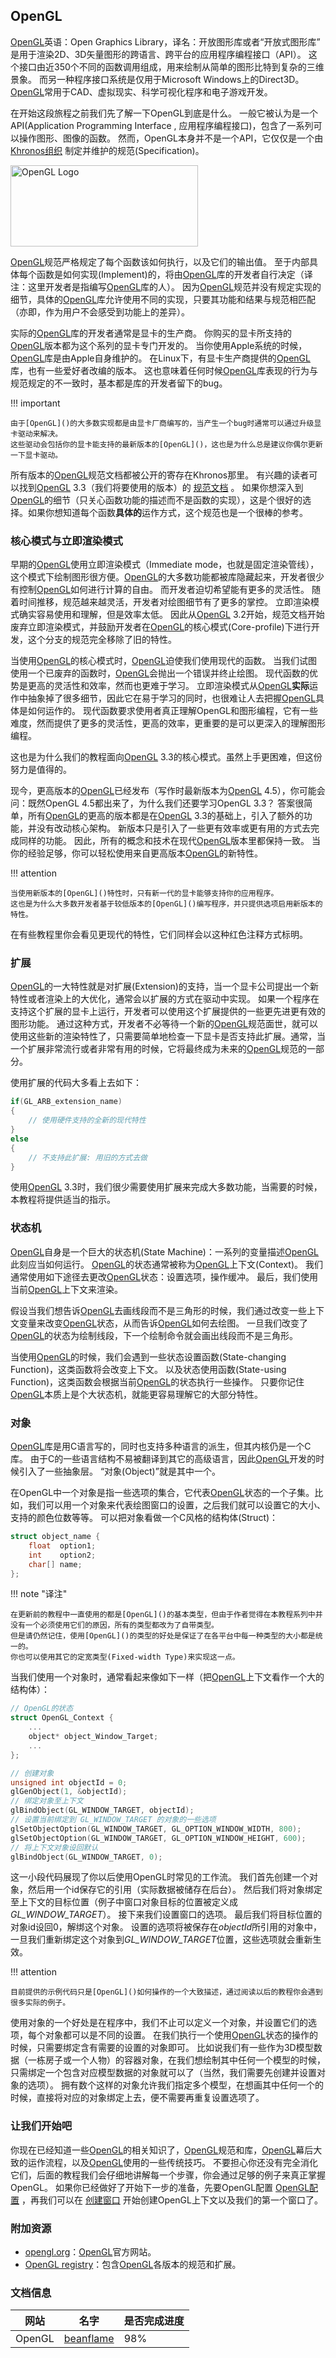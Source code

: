 
## OpenGL

[OpenGL]()英语：Open Graphics Library，译名：开放图形库或者“开放式图形库” 是用于渲染2D、3D矢量图形的跨语言、跨平台的应用程序编程接口（API）。
这个接口由近350个不同的函数调用组成，用来绘制从简单的图形比特到复杂的三维景象。
而另一种程序接口系统是仅用于Microsoft Windows上的Direct3D。[OpenGL]()常用于CAD、虚拟现实、科学可视化程序和电子游戏开发。


在开始这段旅程之前我们先了解一下OpenGL到底是什么。
一般它被认为是一个API(<def>Application Programming Interface</def> , 应用程序编程接口)，包含了一系列可以操作图形、图像的函数。
然而，OpenGL本身并不是一个API，它仅仅是一个由 [Khronos组织](http://www.khronos.org/) 制定并维护的规范(Specification)。


<img alt="OpenGL Logo" src="../opengl.png" class="right" width="300" height="130"/>

[OpenGL]()规范严格规定了每个函数该如何执行，以及它们的输出值。
至于内部具体每个函数是如何实现(Implement)的，将由[OpenGL]()库的开发者自行决定（译注：这里开发者是指编写[OpenGL]()库的人）。
因为[OpenGL]()规范并没有规定实现的细节，具体的[OpenGL]()库允许使用不同的实现，只要其功能和结果与规范相匹配（亦即，作为用户不会感受到功能上的差异）。

实际的[OpenGL]()库的开发者通常是显卡的生产商。
你购买的显卡所支持的[OpenGL]()版本都为这个系列的显卡专门开发的。
当你使用Apple系统的时候，[OpenGL]()库是由Apple自身维护的。
在Linux下，有显卡生产商提供的[OpenGL]()库，也有一些爱好者改编的版本。
这也意味着任何时候[OpenGL]()库表现的行为与规范规定的不一致时，基本都是库的开发者留下的bug。

!!! important

	由于[OpenGL]()的大多数实现都是由显卡厂商编写的，当产生一个bug时通常可以通过升级显卡驱动来解决。
	这些驱动会包括你的显卡能支持的最新版本的[OpenGL]()，这也是为什么总是建议你偶尔更新一下显卡驱动。

所有版本的[OpenGL]()规范文档都被公开的寄存在Khronos那里。
有兴趣的读者可以找到[OpenGL]() 3.3（我们将要使用的版本）的 [规范文档](https://www.opengl.org/registry/doc/glspec33.core.20100311.withchanges.pdf) 。
如果你想深入到[OpenGL]()的细节（只关心函数功能的描述而不是函数的实现），这是个很好的选择。如果你想知道每个函数**具体的**运作方式，这个规范也是一个很棒的参考。

### 核心模式与立即渲染模式

早期的[OpenGL]()使用<def>立即渲染模式</def>（Immediate mode，也就是<def>固定渲染管线</def>），这个模式下绘制图形很方便。[OpenGL]()的大多数功能都被库隐藏起来，开发者很少有控制[OpenGL]()如何进行计算的自由。
而开发者迫切希望能有更多的灵活性。
随着时间推移，规范越来越灵活，开发者对绘图细节有了更多的掌控。
立即渲染模式确实容易使用和理解，但是效率太低。
因此从[OpenGL]() 3.2开始，规范文档开始废弃立即渲染模式，并鼓励开发者在[OpenGL]()的<def>核心模式</def>(Core-profile)下进行开发，这个分支的规范完全移除了旧的特性。


当使用[OpenGL]()的核心模式时，[OpenGL]()迫使我们使用现代的函数。
当我们试图使用一个已废弃的函数时，[OpenGL]()会抛出一个错误并终止绘图。
现代函数的优势是更高的灵活性和效率，然而也更难于学习。
立即渲染模式从[OpenGL]()**实际**运作中抽象掉了很多细节，因此它在易于学习的同时，也很难让人去把握[OpenGL]()具体是如何运作的。
现代函数要求使用者真正理解OpenGL和图形编程，它有一些难度，然而提供了更多的灵活性，更高的效率，更重要的是可以更深入的理解图形编程。


这也是为什么我们的教程面向[OpenGL]() 3.3的核心模式。虽然上手更困难，但这份努力是值得的。


现今，更高版本的[OpenGL]()已经发布（写作时最新版本为[OpenGL]() 4.5），你可能会问：既然OpenGL 4.5都出来了，为什么我们还要学习OpenGL 3.3？
答案很简单，所有[OpenGL]()的更高的版本都是在[OpenGL]() 3.3的基础上，引入了额外的功能，并没有改动核心架构。
新版本只是引入了一些更有效率或更有用的方式去完成同样的功能。
因此，所有的概念和技术在现代[OpenGL]()版本里都保持一致。
当你的经验足够，你可以轻松使用来自更高版本[OpenGL]()的新特性。


!!! attention

	当使用新版本的[OpenGL]()特性时，只有新一代的显卡能够支持你的应用程序。
	这也是为什么大多数开发者基于较低版本的[OpenGL]()编写程序，并只提供选项启用新版本的特性。


在有些教程里你会看见更现代的特性，它们同样会以这种红色注释方式标明。


### 扩展


[OpenGL]()的一大特性就是对扩展(Extension)的支持，当一个显卡公司提出一个新特性或者渲染上的大优化，通常会以<def>扩展</def>的方式在驱动中实现。
如果一个程序在支持这个扩展的显卡上运行，开发者可以使用这个扩展提供的一些更先进更有效的图形功能。
通过这种方式，开发者不必等待一个新的[OpenGL]()规范面世，就可以使用这些新的渲染特性了，只需要简单地检查一下显卡是否支持此扩展。通常，当一个扩展非常流行或者非常有用的时候，它将最终成为未来的[OpenGL]()规范的一部分。


使用扩展的代码大多看上去如下：

```c++
if(GL_ARB_extension_name)
{
    // 使用硬件支持的全新的现代特性
}
else
{
    // 不支持此扩展: 用旧的方式去做
}
```

使用[OpenGL]() 3.3时，我们很少需要使用扩展来完成大多数功能，当需要的时候，本教程将提供适当的指示。

### 状态机


[OpenGL]()自身是一个巨大的状态机(State Machine)：一系列的变量描述[OpenGL]()此刻应当如何运行。
[OpenGL]()的状态通常被称为[OpenGL]()<def>上下文</def>(Context)。
我们通常使用如下途径去更改[OpenGL]()状态：设置选项，操作缓冲。
最后，我们使用当前[OpenGL]()上下文来渲染。


假设当我们想告诉[OpenGL]()去画线段而不是三角形的时候，我们通过改变一些上下文变量来改变[OpenGL]()状态，从而告诉[OpenGL]()如何去绘图。
一旦我们改变了[OpenGL]()的状态为绘制线段，下一个绘制命令就会画出线段而不是三角形。


当使用[OpenGL]()的时候，我们会遇到一些<def>状态设置</def>函数(State-changing Function)，这类函数将会改变上下文。
以及<def>状态使用</def>函数(State-using Function)，这类函数会根据当前[OpenGL]()的状态执行一些操作。
只要你记住[OpenGL]()本质上是个大状态机，就能更容易理解它的大部分特性。


### 对象

[OpenGL]()库是用C语言写的，同时也支持多种语言的派生，但其内核仍是一个C库。
由于C的一些语言结构不易被翻译到其它的高级语言，因此[OpenGL]()开发的时候引入了一些抽象层。
“对象(Object)”就是其中一个。


在OpenGL中一个<def>对象</def>是指一些选项的集合，它代表[OpenGL]()状态的一个子集。比如，我们可以用一个对象来代表绘图窗口的设置，之后我们就可以设置它的大小、支持的颜色位数等等。
可以把对象看做一个C风格的结构体(Struct)：


```c++
struct object_name {
    float  option1;
    int    option2;
    char[] name;
};
```

!!! note "译注"

	在更新前的教程中一直使用的都是[OpenGL]()的基本类型，但由于作者觉得在本教程系列中并没有一个必须使用它们的原因，所有的类型都改为了自带类型。
	但是请仍然记住，使用[OpenGL]()的类型的好处是保证了在各平台中每一种类型的大小都是统一的。
	你也可以使用其它的定宽类型(Fixed-width Type)来实现这一点。
 


当我们使用一个对象时，通常看起来像如下一样（把[OpenGL]()上下文看作一个大的结构体）：

```c++
// OpenGL的状态
struct OpenGL_Context {
  	...
  	object* object_Window_Target;
  	...  	
};
```

```c++
// 创建对象
unsigned int objectId = 0;
glGenObject(1, &objectId);
// 绑定对象至上下文
glBindObject(GL_WINDOW_TARGET, objectId);
// 设置当前绑定到 GL_WINDOW_TARGET 的对象的一些选项
glSetObjectOption(GL_WINDOW_TARGET, GL_OPTION_WINDOW_WIDTH, 800);
glSetObjectOption(GL_WINDOW_TARGET, GL_OPTION_WINDOW_HEIGHT, 600);
// 将上下文对象设回默认
glBindObject(GL_WINDOW_TARGET, 0);
```

这一小段代码展现了你以后使用OpenGL时常见的工作流。
我们首先创建一个对象，然后用一个id保存它的引用（实际数据被储存在后台）。
然后我们将对象绑定至上下文的目标位置（例子中窗口对象目标的位置被定义成<var>GL_WINDOW_TARGET</var>）。
接下来我们设置窗口的选项。
最后我们将目标位置的对象id设回0，解绑这个对象。
设置的选项将被保存在<var>objectId</var>所引用的对象中，一旦我们重新绑定这个对象到<var>GL_WINDOW_TARGET</var>位置，这些选项就会重新生效。


!!! attention

	目前提供的示例代码只是[OpenGL]()如何操作的一个大致描述，通过阅读以后的教程你会遇到很多实际的例子。


使用对象的一个好处是在程序中，我们不止可以定义一个对象，并设置它们的选项，每个对象都可以是不同的设置。
在我们执行一个使用[OpenGL]()状态的操作的时候，只需要绑定含有需要的设置的对象即可。
比如说我们有一些作为3D模型数据（一栋房子或一个人物）的容器对象，在我们想绘制其中任何一个模型的时候，只需绑定一个包含对应模型数据的对象就可以了（当然，我们需要先创建并设置对象的选项）。
拥有数个这样的对象允许我们指定多个模型，在想画其中任何一个的时候，直接将对应的对象绑定上去，便不需要再重复设置选项了。


### 让我们开始吧

你现在已经知道一些[OpenGL]()的相关知识了，[OpenGL]()规范和库，[OpenGL]()幕后大致的运作流程，以及[OpenGL]()使用的一些传统技巧。
不要担心你还没有完全消化它们，后面的教程我们会仔细地讲解每一个步骤，你会通过足够的例子来真正掌握OpenGL。
如果你已经做好了开始下一步的准备，先要OpenGL配置 [OpenGL配置](2-OpenGL-Configuration.md) ，再我们可以在 [创建窗口](3-Create-Window.md) 开始创建OpenGL上下文以及我们的第一个窗口了。


### 附加资源

- [opengl.org](https://www.opengl.org/)：[OpenGL]()官方网站。
- [OpenGL registry](https://www.opengl.org/registry/)：包含[OpenGL]()各版本的规范和扩展。

### 文档信息

| 网站 | 名字 | 是否完成进度 |
|-|-|-|
| OpenGL | [beanflame](https://blog.beanflame.cn/) | 98% |
